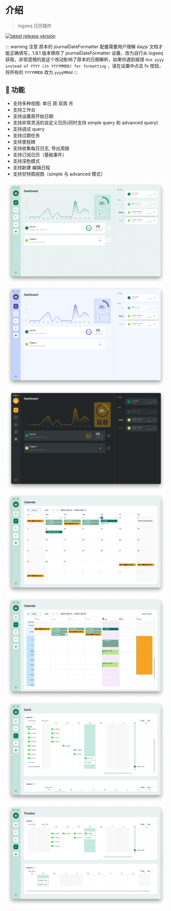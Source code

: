 # 介绍
> logseq 日历插件

[![latest release version](https://img.shields.io/github/v/release/haydenull/logseq-plugin-agenda)](https://github.com/haydenull/logseq-plugin-agenda/releases)


::: warning 注意
原本的 journalDateFormatter 配置需要用户理解 dayjs 文档才能正确填写，1.8.1 版本移除了 journalDateFormatter 设置，改为自行从 logseq 获取，非常遗憾的是这个改动影响了原本的日期解析，如果你遇到报错 `Use yyyy instead of YYYY (in YYYYMMDD) for formatting` ，请在设置中点击 fx 按钮，将所有的 `YYYYMMDD` 改为 `yyyyMMdd`
:::

## 🎨 功能
- 支持多种视图: 单日 周 双周 月
- 支持工作台
- 支持设置周开始日期
- 支持非常灵活的自定义日历(同时支持 simple query 和 advanced query)
- 支持调试 query
- 支持过期任务
- 支持里程碑
- 支持收集每日日志, 导出周报
- 支持订阅日历（基础事件）
- 支持深色模式
- 支持新建 编辑日程
- 支持甘特图视图（simple 与 advanced 模式）

![dashboard-light](../../screenshots/dashboard-light.png)
![dashboard-purple](../../screenshots/dashboard-purple.png)
![dashboard-dark](../../screenshots/dashboard-dark.png)
![MonthView](../../screenshots/monthView.png)
![WeeklyView](../../screenshots/weeklyView.png)
![GanttView](../../screenshots/gantt-advanced.png)
![Timeline](../../screenshots/timeline.png)
<!-- ![settings](../../screenshots/settings.png)
![query](../../screenshots/query.png)
![agenda](../../screenshots/modifyAgenda.png) -->
